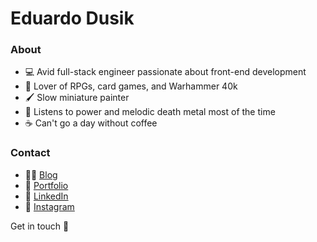 # Eduardo Dusik

### About

- 💻 Avid full-stack engineer passionate about front-end development
- 🎲 Lover of RPGs, card games, and Warhammer 40k
- 🖌️ Slow miniature painter
- 🤘 Listens to power and melodic death metal most of the time
- ☕ Can't go a day without coffee

### Contact

- 👨‍💻 [Blog](https://eduardodusik.dev/)
- 🎨 [Portfolio](https://eduardodusik.com.br/)
- 💼 [LinkedIn](https://www.linkedin.com/in/eduardo-dos-santos-dusik-095100120/)
- 📸 [Instagram](https://www.instagram.com/minipaintingmasterpieces/)

Get in touch 👋
